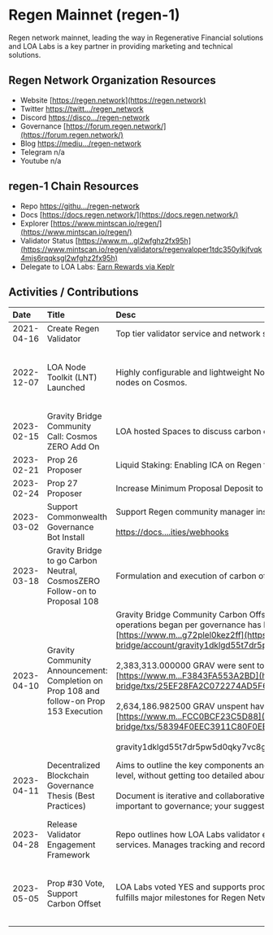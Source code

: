 # Regen Mainnet (regen-1)

Regen network mainnet, leading the way in Regenerative Financial solutions and LOA Labs is a key partner in providing marketing and technical solutions. 

## Regen Network Organization Resources

* Website [https://regen.network](https://regen.network)
* Twitter [https://twitt.../regen_network](https://twitter.com/regen_network)
* Discord [https://disco.../regen-network](https://discord.gg/regen-network)
* Governance [https://forum.regen.network/](https://forum.regen.network/)
* Blog [https://mediu.../regen-network](https://medium.com/regen-network)
* Telegram n/a
* Youtube n/a

## regen-1 Chain Resources

* Repo [https://githu.../regen-network](https://github.com/regen-network)
* Docs [https://docs.regen.network/](https://docs.regen.network/)
* Explorer [https://www.mintscan.io/regen/](https://www.mintscan.io/regen/)
* Validator Status [https://www.m...gl2wfghz2fx95h](https://www.mintscan.io/regen/validators/regenvaloper1tdc350ylkjfvqk4mjs6rqqksgl2wfghz2fx95h)
* Delegate to LOA Labs: [Earn Rewards via Keplr](https://wallet.keplr.app/chains/regen?modal=validator&chain=regen-1&validator_address=regenvaloper1tdc350ylkjfvqk4mjs6rqqksgl2wfghz2fx95h&referral=true)

## Activities / Contributions
| Date | Title | Desc | Link | Type |
| :----------- | :------------ | :-------------------------------- | :---- | :---- |
| 2021-04-16 | Create Regen Validator | Top tier validator service and network support.  | [https://www.m...gl2wfghz2fx95h](https://www.mintscan.io/regen/validators/regenvaloper1tdc350ylkjfvqk4mjs6rqqksgl2wfghz2fx95h) | INF-1 |
| 2022-12-07 | LOA Node Toolkit (LNT) Launched | Highly configurable and lightweight Nodejs toolkit for monitoring, governing, and financing validator nodes on Cosmos. | [https://githu...a-node-toolkit](https://github.com/LOA-Labs/loa-node-toolkit) | PGs-12, INF-5, PGs-14 |
| 2023-02-15 | Gravity Bridge Community Call: Cosmos ZERO Add On | LOA hosted Spaces to discuss carbon offset strategy.  | [https://twitt.../1MnGnprZgQyxO](https://twitter.com/i/spaces/1MnGnprZgQyxO) | MDI-19 |
| 2023-02-21 | Prop 26 Proposer | Liquid Staking: Enabling ICA on Regen for Quicksilver | [https://www.m...n/proposals/26](https://www.mintscan.io/regen/proposals/26) | PGs-11 |
| 2023-02-24 | Prop 27 Proposer | Increase Minimum Proposal Deposit to Prevent Spam Attacks | [https://www.m...n/proposals/27](https://www.mintscan.io/regen/proposals/27) | GOV-6 |
| 2023-03-02 | Support Commonwealth Governance Bot Install | Support Regen community manager install commonwealth bot. Bot live! <br><br>[https://docs....ities/webhooks](https://docs.commonwealth.im/commonwealth/for-admins-and-mods/capabilities/webhooks) | [https://disco...38318537244773](https://discord.com/channels/684494798358315010/1036438318537244773) | GOV-6 |
| 2023-03-18 | Gravity Bridge to go Carbon Neutral, CosmosZERO Follow-on to Proposal 108 | Formulation and execution of carbon offset strategy for Gravity Bridge blockchain operations.  | [https://www.m.../proposals/153](https://www.mintscan.io/gravity-bridge/proposals/153) | GOV-6 |
| 2023-04-10 | Gravity Community Announcement: Completion on Prop 108 and follow-on Prop 153 Execution | Gravity Bridge Community Carbon Offsets purchase of 8362.5 NCT for all historical emissions since operations began per governance has been completed by multisig account [https://www.m...g72plel0kez2ff](https://www.mintscan.io/gravity-bridge/account/gravity1dklgd55t7dr5pw5d0qky7vc8g72plel0kez2ff)<br><br>2,383,313.000000 GRAV were sent to RND, PBC wallet in a 12-month vested state.<br>[https://www.m...F3843FA553A2BD](https://www.mintscan.io/gravity-bridge/txs/25EF28FA2C072274AD5F6D1FC2C8555E7ABEDC9795AFD8D0C7F3843FA553A2BD)<br><br>2,634,186.982500 GRAV unspent have been returned to community pool.<br>[https://www.m...FCC0BCF23C5D88](https://www.mintscan.io/gravity-bridge/txs/58394F0EEC3911C80F0EBD8AA81AFA35296FE37B635718404BFCC0BCF23C5D88)<br><br>gravity1dklgd55t7dr5pw5d0qky7vc8g72plel0kez2ff account now has a perfectly 0.00 balance. | [https://disco...27120893710397](https://discord.com/channels/881943007115497553/921207222904717333/1095127120893710397) | GOV-6, PGs-12 |
| 2023-04-11 | Decentralized Blockchain Governance Thesis (Best Practices) | Aims to outline the key components and best practices in blockchain governance, at mid-to-high level, without getting too detailed about specifics which may vary from one community to the next.<br><br>Document is iterative and collaborative; it covers a non-exhaustive list of components that are important to governance; your suggestions and contributions are welcome. | [https://gov.vs.loalabs.io/](https://gov.vs.loalabs.io/) | GOV-9, GOV-6, PGs-12 |
| 2023-04-28 | Release Validator Engagement Framework | Repo outlines how LOA Labs validator engages with each chain and logs of delivered goods and services. Manages tracking and records of events.  | [https://githu...ment-Framework](https://github.com/LOA-Labs/Validator-Engagement-Framework) | PGs-12 |
| 2023-05-05 | Prop #30 Vote, Support Carbon Offset | LOA Labs voted YES and supports proceeding with carbon offsetting through NCT credits, which fulfills major milestones for Regen Network's value proposition for planetary regeneration. 🌎💚 | [https://www.m...eight=10503961](https://www.mintscan.io/regen/txs/7AD6458309DC94916492AD1FAE27C8991C187466BEDF79A9B7D0A3DAA46080B7?height=10503961) | GOV-6, GOV-8, PGs-11 |